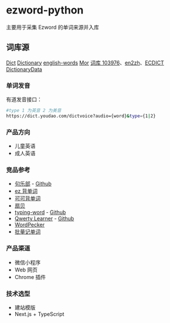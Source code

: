 # ezword-python

主要用于采集 Ezword 的单词来源并入库

## 词库源

[Dict](https://github.com/kajweb/dict)
[Dictionary](https://github.com/mahavivo/english-dictionary)
[english-words](https://github.com/dwyl/english-words)
[Mor](https://github.com/Zhangtd/MorTransformation)
[词库 103976](https://github.com/1eez/103976)、[en2zh](https://github.com/heng1025/en2zh)、[ECDICT](https://github.com/skywind3000/ECDICT)
[DictionaryData](https://github.com/LinXueyuanStdio/DictionaryData)

### 单词发音

有道发音接口：

```bash
#type 1 为英音 2 为美音
https://dict.youdao.com/dictvoice?audio={word}&type={1|2}

```

### 产品方向

-   儿童英语
-   成人英语

### 竞品参考

-   [句乐部](https://julebu.co/) - [Github](https://github.com/cuixueshe/earthworm)
-   [ez 背单词](https://ezbdc.dashu.ai/)
-   [可可背单词](http://word.kekenet.com/)
-   [扇贝](https://web.shanbay.com/web/main/index)
-   [typing-word](https://typing-word.ttentau.top/#/practice) - [Github](https://github.com/zyronon/typing-word)
-   [Qwerty Learner](https://qwerty.kaiyi.cool/) - [Github](https://github.com/RealKai42/qwerty-learner/)
-   [WordPecker](https://github.com/baturyilmaz/wordpecker-app)
-   [批量记单词]()

### 产品渠道

-   微信小程序
-   Web 网页
-   Chrome 插件

### 技术选型

-   建站模版
-   Next.js + TypeScript
